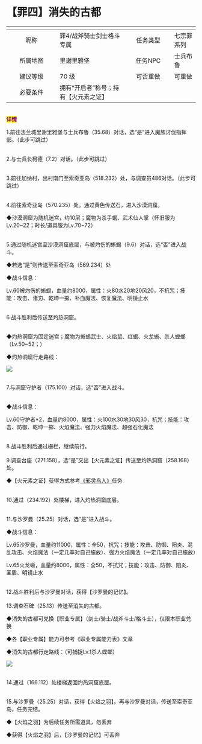 # 【罪四】消失的古都

<table data-header-hidden><thead><tr><th width="118" align="center"></th><th></th><th width="107" align="center"></th><th></th></tr></thead><tbody><tr><td align="center">昵称</td><td>罪4/战斧骑士剑士格斗专属</td><td align="center">任务类型</td><td>七宗罪系列</td></tr><tr><td align="center">所属地图</td><td>里谢里雅堡</td><td align="center">任务NPC</td><td>士兵布鲁</td></tr><tr><td align="center">建议等级</td><td>70 级</td><td align="center">可否重做</td><td>可重做</td></tr><tr><td align="center">必要条件</td><td>拥有“开启者”称号；持有【火元素之证】</td><td align="center"></td><td></td></tr></tbody></table>

\
<mark style="color:purple;">**详情**</mark>

1.前往法兰城里谢里雅堡与士兵布鲁（35.68）对话，选“是”进入魔族讨伐指挥部。（此步可跳过）

\
2.与士兵长柯德（7.2）对话。（此步可跳过）

\
3.前往加纳村，出村南门至索奇亚岛（518.232）处，与调查员486对话。（此步可跳过）

\
4.前往索奇亚岛（570.235）处。通过黄色传送石，进入沙漠洞窟。

◆沙漠洞窟为随机迷宫，约10层；魔物为杀手蝎、武术仙人掌（怀旧服为Lv.20\~22；时长/道具服为Lv.70\~72）

\
5.通过随机迷宫至沙漠洞窟底层，与被灼伤的蜥蜴（9.6）对话，选“否”进入战斗。

◆若选“是”则传送至索奇亚岛（569.234）处

◆战斗信息：

Lv.60被灼伤的蜥蜴，血量约8000，属性：火80水20地20风20，不抗咒；技能：攻击、诸刃、乾坤一掷、补血魔法、恢复魔法、明镜止水

\
6.战斗胜利后传送至灼热洞窟。

\
◆灼热洞窟为固定迷宫；魔物为蜥蜴武士、火焰鼠、红蝎、火龙蜥、杀人螳螂（Lv.50\~52；）

◆灼热洞窟行走路线：

![](http://www.molibaike.com/Attachment/Download?path=/201712/09/7af709c9-b3d0-4e3c-93cf-3cb8cfe48be1)

\
7.与洞窟守护者（175.100）对话，选“否”进入战斗。

\
◆战斗信息：

Lv.60守护者\*2，血量约8000，属性：火100水30地30风30，抗咒；技能：攻击、防御、乾坤一掷、火焰魔法、强力火焰魔法、超强石化魔法

\
8.战斗胜利后通过栅栏，继续前行。\
\
9.调查台座（271.158），选“是”交出【火元素之证】传送至灼热洞窟（258.168）处。

◆【火元素之证】获得方式参考[《邪灵鸟人》](zui-yi-xie-ling-niao-ren.md)任务

\
10.通过（234.192）处楼梯，进入灼热洞窟底层。

\
11.与沙罗曼（25.25）对话，选“是”进入战斗。

◆战斗信息：

Lv.65沙罗曼，血量约11000，属性：全50，抗咒；技能：攻击、防御、阳炎、混乱攻击、火焰魔法（一定几率对自己施放）、强力火焰魔法（一定几率对自己施放）

Lv.65火龙蜥，血量约8000，属性：全50，不抗咒；技能：攻击、防御、阳炎、圣盾、明镜止水

\
12.战斗胜利后与沙罗曼对话，获得【沙罗曼的记忆】。\
\
13.调查石碑（25.13）传送至消失的古都。

◆消失的古都可兑换【职业专属】（剑士/骑士/战斧斗士/格斗士），仅限本职业兑换

◆各【职业专属】能力可参考《职业专属能力表》文章

◆消失的古都行走路线：（可捕捉Lv.1杀人螳螂）

![](http://www.molibaike.com/Attachment/Download?path=/201603/15/41b4612a-2268-4142-bcb9-8834e4565c50)

\
14.通过（166.112）处楼梯返回灼热洞窟底层。

\
15.与沙罗曼（25.25）对话，获得【火焰之羽】。再与沙罗曼对话，传送至索奇亚岛，任务完结。

◆【火焰之羽】为后续任务所需道具，勿丢弃

◆获得【火焰之羽】后，【沙罗曼的记忆】可丢弃
